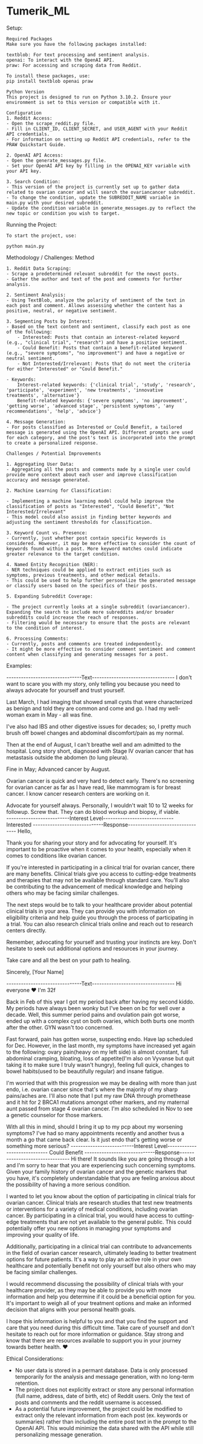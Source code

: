 ﻿# Tumerik_ML
Setup:

    Required Packages
    Make sure you have the following packages installed:

    textblob: For text processing and sentiment analysis.
    openai: To interact with the OpenAI API.
    praw: For accessing and scraping data from Reddit.

    To install these packages, use:
    pip install textblob openai praw

    Python Version
    This project is designed to run on Python 3.10.2. Ensure your environment is set to this version or compatible with it.

    Configuration
    1. Reddit Access:
    - Open the scrape_reddit.py file.
    - Fill in CLIENT_ID, CLIENT_SECRET, and USER_AGENT with your Reddit API credentials.
    - For information on setting up Reddit API credentials, refer to the PRAW Quickstart Guide.

    2. OpenAI API Access:
    - Open the generate_messages.py file.
    - Set your OpenAI API key by filling in the OPENAI_KEY variable with your API key.

    3. Search Condition:
    - This version of the project is currently set up to gather data related to ovarian cancer and will search the ovariancancer subreddit.
    - To change the condition, update the SUBREDDIT_NAME variable in main.py with your desired subreddit.
    - Update the condition variable in generate_messages.py to reflect the new topic or condition you wish to target.

Running the Project:

    To start the project, use:

    python main.py

Methodology / Challenges:
    Method

    1. Reddit Data Scraping:
    - Scrape a predetermined relevant subreddit for the newst posts.
    - Gather the author and text of the post and comments for further analysis.
    
    2. Sentiment Analysis:
    - Using TextBlob, analyze the polarity of sentiment of the text in each post and comment. Allows assessing whether the content has a positive, neutral, or negative sentiment.
    
    3. Segmenting Posts by Interest:
    - Based on the text content and sentiment, classify each post as one of the following:
        - Interested: Posts that contain an interest-related keyword (e.g., "clinical trial", "research") and have a positive sentiment.
        - Could Benefit: Posts that contain a benefit-related keyword (e.g., "severe symptoms", "no improvement") and have a negative or neutral sentiment.
        - Not Interested/Irrelevant: Posts that do not meet the criteria for either "Interested" or "Could Benefit."
    
    - Keywords:
        Interest-related keywords: {'clinical trial', 'study', 'research', 'participate', 'experiment', 'new treatments', 'innovative treatments', 'alternative'}
        Benefit-related keywords: {'severe symptoms', 'no improvement', 'getting worse', 'advanced stage', 'persistent symptoms', 'any recommendations', 'help', 'advice'}
    
    4. Message Generation:
    - For posts classified as Interested or Could Benefit, a tailored message is generated using the OpenAI API. Different prompts are used for each category, and the post's text is incorporated into the prompt to create a personalized response.
   
    Challenges / Potential Improvements
   
    1. Aggregating User Data:
    - Aggregating all the posts and comments made by a single user could provide more context about each user and improve classification accuracy and message generated.

    2. Machine Learning for Classification:

    - Implementing a machine learning model could help improve the classification of posts as "Interested", "Could Benefit", "Not Interested/Irrelevant"
    - This model could also assist in finding better keywords and adjusting the sentiment thresholds for classification.
    
    3. Keyword Count vs. Presence:
    - Currently, just whether post contain specific keywords is considered. However, it may be more effective to consider the count of keywords found within a post. More keyword matches could indicate greater relevance to the target condition.
    
    4. Named Entity Recognition (NER):
    - NER techniques could be applied to extract entities such as symptoms, previous treatments, and other medical details. 
    - This could be used to help further personalize the generated message or classify users based on the specifics of their posts.
    
    5. Expanding Subreddit Coverage:

    - The project currently looks at a single subreddit (ovariancancer). Expanding the search to include more subreddits and/or broader subreddits could increase the reach of responses. 
    - Filtering would be necessary to ensure that the posts are relevant to the condition of interest.
    
    6. Processing Comments:
    - Currently, posts and comments are treated independently.
    - It might be more effective to consider comment sentiment and comment content when classifying and generating messages for a post. 

Examples:

-------------------------------Text----------------------------------
I don't want to scare you with my story, only telling you because you need to always advocate for yourself and trust yourself.

Last March, I had imaging that showed small cysts that were characterized as benign and told they are common and come and go.  I had my well-woman exam in May - all was fine.

I've also had IBS and other digestive issues for decades; so, I pretty much brush off bowel changes and abdominal discomfort/pain as my normal.

Then at the end of August,  I can't breathe well and am admitted to the hospital. Long story short,  diagnosed with Stage IV ovarian cancer that has metastasis outside the abdomen (to lung pleura).

Fine in May; Advanced cancer by August.

Ovarian cancer is quick and very hard to detect early.  There's no screening for ovarian cancer as far as I have read, like mammogram is for breast cancer. I know cancer research centers are working on it.

Advocate for yourself always.   Personally,  I wouldn't wait 10 to 12 weeks for followup. Screw that. They can do blood workup and biopsy, if viable.      
--------------------------Interest Level-----------------------------
Interested
-----------------------------Response--------------------------------
Hello,

Thank you for sharing your story and for advocating for yourself. It's important to be proactive when it comes to your health, especially when it comes to conditions like ovarian cancer.

If you're interested in participating in a clinical trial for ovarian cancer, there are many benefits. Clinical trials give you access to cutting-edge treatments and therapies that may not be available through standard care. You'll also be contributing to the advancement of medical knowledge and helping others who may be facing similar challenges.

The next steps would be to talk to your healthcare provider about potential clinical trials in your area. They can provide you with information on eligibility criteria and help guide you through the process of participating in a trial. You can also research clinical trials online and reach out to research centers directly.

Remember, advocating for yourself and trusting your instincts are key. Don't hesitate to seek out additional options and resources in your journey.        

Take care and all the best on your path to healing.

Sincerely, [Your Name]


-------------------------------Text----------------------------------
Hi everyone ❤️ I'm 32f

Back in Feb of this year I got my period back after having my second kiddo. My periods have always been wonky but I've been on bc for well over a decade. Well, this summer period pains and ovulation pain got worse, ended up with a complex cyst on both ovaries, which both burts one month after the other. GYN wasn't too concerned.

Fast forward, pain has gotten worse, suspecting endo. Have lap scheduled for Dec. However, in the last month, my symptoms have increased yet again to the following: ovary pain(heavy on my left side) is almost constant, full abdominal cramping, bloating, loss of appetite(I'm also on Vyvanse but quit taking it to make sure I truly wasn't hungry), feeling full quick, changes to bowel habits(used to be beautifully regular) and insane fatigue.

I'm worried that with this progression we may be dealing with more than just endo, i.e. ovarian cancer since that's where the majority of my sharp pains/aches are. I'll also note that I put my raw DNA through promethease and it hit for 2 BRCA1 mutations amongst other markers, and my maternal aunt passed from stage 4 ovarian cancer. I'm also scheduled in Nov to see a genetic counselor for those markers.

With all this in mind, should I bring it up to my pcp about my worsening symptoms? I've had so many appointments recently and another tvus a month a go that came back clear. Is it just endo that's getting worse or something more serious?
--------------------------Interest Level-----------------------------
Could Benefit
-----------------------------Response--------------------------------
Hi there! It sounds like you are going through a lot and I'm sorry to hear that you are experiencing such concerning symptoms. Given your family history of ovarian cancer and the genetic markers that you have, it's completely understandable that you are feeling anxious about the possibility of having a more serious condition.

I wanted to let you know about the option of participating in clinical trials for ovarian cancer. Clinical trials are research studies that test new treatments or interventions for a variety of medical conditions, including ovarian cancer. By participating in a clinical trial, you would have access to cutting-edge treatments that are not yet available to the general public. This could potentially offer you new options in managing your symptoms and improving your quality of life.

Additionally, participating in a clinical trial can contribute to advancements in the field of ovarian cancer research, ultimately leading to better treatment options for future patients. It's a way to play an active role in your own healthcare and potentially benefit not only yourself but also others who may be facing similar challenges.

I would recommend discussing the possibility of clinical trials with your healthcare provider, as they may be able to provide you with more information and help you determine if it could be a beneficial option for you. It's important to weigh all of your treatment options and make an informed decision that aligns with your personal health goals.

I hope this information is helpful to you and that you find the support and care that you need during this difficult time. Take care of yourself and don't hesitate to reach out for more information or guidance. Stay strong and know that there are resources available to support you in your journey towards better health. ❤️


Ethical Considerations:
- No user data is stored in a permant database. Data is only processed temporarily for the analysis and message generation, with no long-term retention.
- The project does not explicitly extract or store any personal information (full name, address, date of birth, etc) of Reddit users. Only the text of posts and comments and the reddit username is accessed.
- As a potential future improvement, the project could be modified to extract only the relevant information from each post (ex. keywords or summaries) rather than including the entire post text in the prompt to the OpenAI API. This would minimize the data shared with the API while still personalizing message generation.
